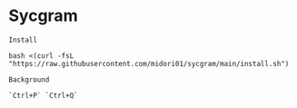 # Sycgram
`Install`
```shell
bash <(curl -fsL "https://raw.githubusercontent.com/midori01/sycgram/main/install.sh")
```
`Background`
```shell
`Ctrl+P` `Ctrl+Q`
```
